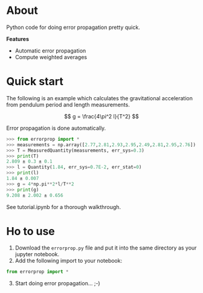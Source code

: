 # About

Python code for doing error propagation pretty quick.

**Features**
* Automatic error propagation
* Compute weighted averages

# Quick start

The following is an example which calculates the gravitational acceleration from pendulum period and length measurements.

$$
g = \frac{4\pi^2 l}{T^2}
$$

Error propagation is done automatically. 

```python
>>> from errorprop import *
>>> measurements = np.array([2.77,2.81,2.93,2.95,2.49,2.81,2.95,2.76])
>>> T = MeasuredQuantity(measurements, err_sys=0.3)
>>> print(T)
2.809 ± 0.3 ± 0.1
>>> l = Quantity(1.84, err_sys=0.7E-2, err_stat=0)
>>> print(l)
1.84 ± 0.007
>>> g = 4*np.pi**2*l/T**2
>>> print(g)
9.208 ± 2.002 ± 0.656
```

See tutorial.ipynb for a thorough walkthrough.

# Ho to use

1. Download the `errorprop.py` file and put it into the same directory as your jupyter notebook.
2. Add the following import to your notebook:
```python
from errorprop import *
```
3. Start doing error propagation... ;-)

